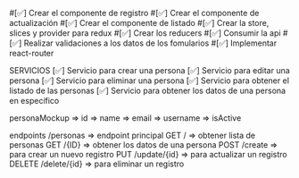 #[✅] Crear el componente de registro 
#[✅] Crear el componente de actualización
#[✅] Crear el componente de listado
#[✅] Crear la store, slices y provider para redux
#[✅] Crear los reducers
#[✅] Consumir la api 
#[✅] Realizar validaciones a los datos de los fomularios
#[✅] Implementar react-router

SERVICIOS
[✅] Servicio para crear una persona
[✅] Servicio para editar una persona
[✅] Servicio para eliminar una persona
[✅] Servicio para obtener el listado de las personas
[✅] Servicio para obtener los datos de una persona en específico


personaMockup
=> id
=> name
=> email
=> username
=> isActive


endpoints
/personas => endpoint principal
GET / => obtener lista de personas
GET /{ID} => obtener los datos de una persona
POST /create => para crear un nuevo registro
PUT /update/{id} => para actualizar un registro
DELETE /delete/{id} => para eliminar un registro
